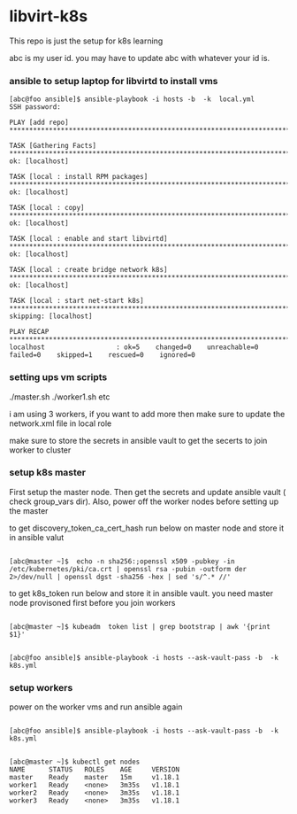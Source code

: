 # libvirt-k8s
This repo is just the setup for k8s learning 

abc is my user id. you may have to update abc with whatever your id is. 

### ansible to setup laptop for libvirtd to install vms

``` 
[abc@foo ansible]$ ansible-playbook -i hosts -b  -k  local.yml
SSH password: 

PLAY [add repo] ***************************************************************************************************************************************************************************************************

TASK [Gathering Facts] ********************************************************************************************************************************************************************************************
ok: [localhost]

TASK [local : install RPM packages] *******************************************************************************************************************************************************************************
ok: [localhost]

TASK [local : copy] ***********************************************************************************************************************************************************************************************
ok: [localhost]

TASK [local : enable and start libvirtd] **************************************************************************************************************************************************************************
ok: [localhost]

TASK [local : create bridge network k8s] **************************************************************************************************************************************************************************
ok: [localhost]

TASK [local : start net-start k8s] ********************************************************************************************************************************************************************************
skipping: [localhost]

PLAY RECAP ********************************************************************************************************************************************************************************************************
localhost                  : ok=5    changed=0    unreachable=0    failed=0    skipped=1    rescued=0    ignored=0   

```

### setting ups vm scripts

./master.sh
./worker1.sh etc

i am using 3 workers, if you want to add more then make sure to update the network.xml file in local role

make sure to store the secrets in ansible vault 
to get the secerts to join worker to cluster 

### setup k8s master
First setup the master node. Then get the secrets and update ansible vault ( check group_vars dir). Also, power off the worker nodes before setting up the master

to get discovery_token_ca_cert_hash run below on master node and store it in ansible valut 

```

[abc@master ~]$  echo -n sha256:;openssl x509 -pubkey -in /etc/kubernetes/pki/ca.crt | openssl rsa -pubin -outform der 2>/dev/null | openssl dgst -sha256 -hex | sed 's/^.* //'

```

to get k8s_token run below and store it in ansible vault. you need master node provisoned first before you join workers

```

[abc@master ~]$ kubeadm  token list | grep bootstrap | awk '{print $1}'

```

```

[abc@foo ansible]$ ansible-playbook -i hosts --ask-vault-pass -b  -k k8s.yml 

```

### setup workers
power on the worker vms and run ansible again

```

[abc@foo ansible]$ ansible-playbook -i hosts --ask-vault-pass -b  -k k8s.yml 

```

```

[abc@master ~]$ kubectl get nodes
NAME      STATUS   ROLES    AGE     VERSION
master    Ready    master   15m     v1.18.1
worker1   Ready    <none>   3m35s   v1.18.1
worker2   Ready    <none>   3m35s   v1.18.1
worker3   Ready    <none>   3m35s   v1.18.1

```
